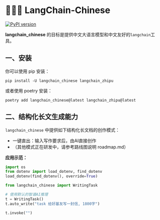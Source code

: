 # 🦜🇨🇳 LangChain-Chinese
[![PyPI version](https://img.shields.io/pypi/v/langchain_chinese.svg)](https://pypi.org/project/langchain_chinese/)

**langchain_chinese** 的目标是提供中文大语言模型和中文友好的`langchain`工具。

## 一、安装

你可以使用 pip 安装：
```
pip install -U langchain_chinese langchain_zhipu
```

或者使用 poetry 安装：
```
poetry add langchain_chinese@latest langchain_zhipu@latest
```

## 二、结构化长文生成能力

`langchain_chinese` 中提供如下结构化长文档的创作模式：

- 一键直出：输入写作要求后，由AI直接创作
- （其他模式正在研发中，请参考路线图说明 roadmap.md）

**应用示范：**

```python
import os
from dotenv import load_dotenv, find_dotenv
load_dotenv(find_dotenv(), override=True)

from langchain_chinese import WritingTask

# 使用默认的智谱AI推理
t = WritingTask()
t.auto_write("task 给好基友写一封信, 1800字")

t.invoke("")
```